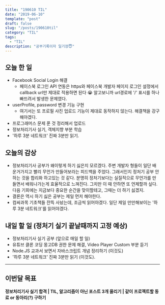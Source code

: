 ```yaml
---
title: "190610 TIL"
date: "2019-06-10"
template: "post"
draft: false
slug: "/posts/190610til"
category: "TIL"
tags:
  - "TIL"
description: "공부기록이자 일기장😇"
---
```


## 오늘 한 일

- Facebook Social Login 해결
  - 페이스북 로그인 API 연동은 https와 페이스북 개발자 페이지 로그인 설정에서 callback url만 제대로 적용하면 된다 😭 알고보니까 url경로에 '/' 표시를 하나 빠뜨려서 발생한 문제였다.
- userProfile, password 변경 기능 구현
  - 여기서는 또 프로필 사진 업로드 기능이 제대로 동작하지 않는다. 해결책을 강구해야겠다.
- 프로그래머스 문제 푼 것 정리해서 업로드
- 정보처리기사 실기, 객체지향 부분 학습
- '하루 3분 네트워크' 진짜 3분만 읽기.

## 오늘의 감상

- 정보처리기사 공부가 왜이렇게 하기 싫은지 모르겠다. 주변 개발자 형들이 일단 배운거가지고 빨리 무언가 만들어보라는 피드백을 주었다. 그래서인지 정처기 공부 안하는 것을 합리화 하고있는 것 같다. 분명히 정처기보다는 실질적으로 무언가를 만들면서 배워나가는게 효율적으로 느껴진다. 그치만 이 때 안하면 또 언제할까 싶다. 다음 기회에는 지금보다 중요한 순간을 맞이할테고, 그때는 더 하기 싫겠지.
- 결론은 역시 하기 싫은 공부는 제일 먼저 해야한다.
- 컴싸과목 기초책들 잔뜩 사놨는데, 조금씩 읽어야겠다. 일단 제일 만만해보이는 '하루 3분 네트워크'를 읽어야겠다.

## 내일 할 일 (정처기 실기 끝날때까지 고정 예상)

- 정보처리기사 실기 공부 (앞으로 매일 할 일)
- 유튜브 클론 코딩 몽고DB 권한 문제 해결, Video Player Custom 부분 듣기
- Node.JS 교과서 보면서 자바스크립트 개념 정리하기 (이것도)
- '하루 3분 네트워크' 진짜 3분만 읽기 (이것도).

---

## 이번달 목표

**정보처리기사 실기 합격 | TIL, 알고리즘이 아닌 포스트 3개 올리기 | 같이 프로젝트할 동료 or 동아리(?) 구하기**